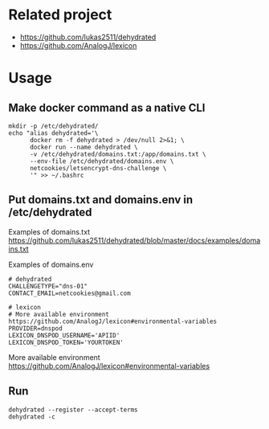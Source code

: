 # Related project

* https://github.com/lukas2511/dehydrated
* https://github.com/AnalogJ/lexicon

# Usage

## Make docker command as a native CLI

```
mkdir -p /etc/dehydrated/
echo "alias dehydrated='\
      docker rm -f dehydrated > /dev/null 2>&1; \
      docker run --name dehydrated \
      -v /etc/dehydrated/domains.txt:/app/domains.txt \
      --env-file /etc/dehydrated/domains.env \
      netcookies/letsencrypt-dns-challenge \
      '" >> ~/.bashrc
```

## Put domains.txt and domains.env in /etc/dehydrated

Examples of domains.txt https://github.com/lukas2511/dehydrated/blob/master/docs/examples/domains.txt

Examples of domains.env 

```
# dehydrated
CHALLENGETYPE="dns-01"
CONTACT_EMAIL=netcookies@gmail.com

# lexicon
# More available environment https://github.com/AnalogJ/lexicon#environmental-variables
PROVIDER=dnspod
LEXICON_DNSPOD_USERNAME='APIID'
LEXICON_DNSPOD_TOKEN='YOURTOKEN'
```

More available environment https://github.com/AnalogJ/lexicon#environmental-variables


## Run 

```
dehydrated --register --accept-terms
dehydrated -c
```
